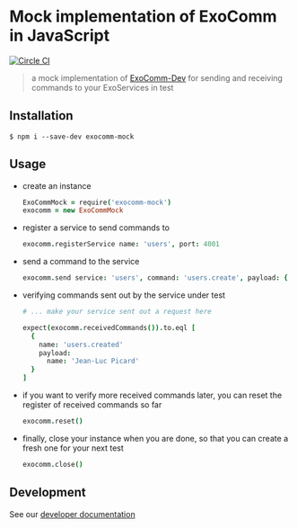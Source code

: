 # Mock implementation of ExoComm in JavaScript

[![Circle CI](https://circleci.com/gh/Originate/exocomm-mock-js.svg?style=shield&circle-token=4f522d83e80f98f58b30cd1c9ad7f2e24f8e0b58)](https://circleci.com/gh/Originate/exocomm-mock-js)

> a mock implementation of [ExoComm-Dev](https://github.com/Originate/exocomm-dev)
for sending and receiving commands to your ExoServices in test


## Installation

```
$ npm i --save-dev exocomm-mock
```


## Usage

* create an instance

  ```coffeescript
  ExoCommMock = require('exocomm-mock')
  exocomm = new ExoCommMock
  ```

* register a service to send commands to

  ```coffeescript
  exocomm.registerService name: 'users', port: 4001
  ```

* send a command to the service

  ```coffeescript
  exocomm.send service: 'users', command: 'users.create', payload: { name: 'Jean-Luc Picard' }
  ```

* verifying commands sent out by the service under test

  ```coffeescript
  # ... make your service sent out a request here

  expect(exocomm.receivedCommands()).to.eql [
    {
      name: 'users.created'
      payload:
        name: 'Jean-Luc Picard'
    }
  ]
  ```

* if you want to verify more received commands later, you can reset the register of received commands so far

  ```coffeescript
  exocomm.reset()
  ```

* finally, close your instance when you are done, so that you can create a fresh one for your next test

  ```coffeescript
  exocomm.close()
  ```


## Development

See our [developer documentation](CONTRIBUTING.md)
